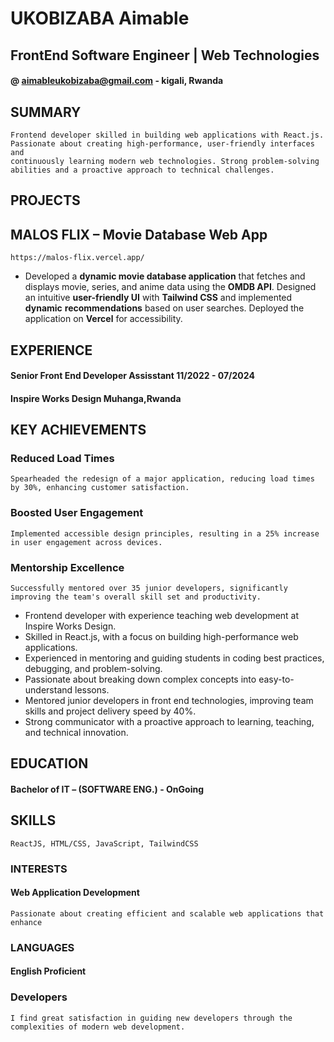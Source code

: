 # UKOBIZABA Aimable

## FrontEnd Software Engineer | Web Technologies

#### @ aimableukobizaba@gmail.com  - kigali, Rwanda

## SUMMARY

```
Frontend developer skilled in building web applications with React.js. 
Passionate about creating high-performance, user-friendly interfaces and
continuously learning modern web technologies. Strong problem-solving
abilities and a proactive approach to technical challenges.
```
## PROJECTS

## MALOS FLIX – Movie Database Web App

```
https://malos-flix.vercel.app/
```
- Developed a **dynamic movie database application** that fetches and
    displays movie, series, and anime data using the **OMDB API**. Designed an
    intuitive **user-friendly UI** with **Tailwind CSS** and implemented **dynamic**
    **recommendations** based on user searches. Deployed the application on
    **Vercel** for accessibility.

## EXPERIENCE

#### Senior Front End Developer Assisstant 11/2022  - 07/2024

#### Inspire Works Design Muhanga,Rwanda

## KEY ACHIEVEMENTS

### Reduced Load Times

```
Spearheaded the redesign of a major application, reducing load times by 30%, enhancing customer satisfaction.
```
### Boosted User Engagement

```
Implemented accessible design principles, resulting in a 25% increase in user engagement across devices.
```
### Mentorship Excellence

```
Successfully mentored over 35 junior developers, significantly improving the team's overall skill set and productivity.
```
- Frontend developer with experience teaching web development at
    Inspire Works Design.
- Skilled in React.js, with a focus on building high-performance web
    applications.
- Experienced in mentoring and guiding students in coding best practices,
    debugging, and problem-solving.
- Passionate about breaking down complex concepts into easy-to-
    understand lessons.
- Mentored junior developers in front end technologies, improving team
    skills and project delivery speed by 40%.
- Strong communicator with a proactive approach to learning, teaching,
    and technical innovation.

## EDUCATION

#### Bachelor of IT – (SOFTWARE ENG.)  - OnGoing

## SKILLS

```
ReactJS, HTML/CSS, JavaScript, TailwindCSS
```
### INTERESTS

#### Web Application Development

```
Passionate about creating efficient and scalable web applications that enhance
```

### LANGUAGES

#### English Proficient

### Developers

```
I find great satisfaction in guiding new developers through the complexities of modern web development.
```

